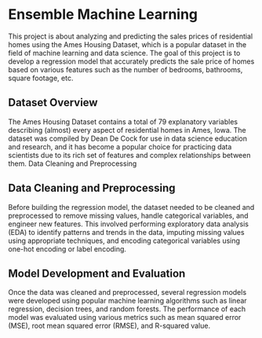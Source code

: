 # Ensemble Machine Learning

This project is about analyzing and predicting the sales prices of residential homes using the Ames Housing Dataset, which is a popular dataset in the field of machine learning and data science. The goal of this project is to develop a regression model that accurately predicts the sale price of homes based on various features such as the number of bedrooms, bathrooms, square footage, etc.

## Dataset Overview

The Ames Housing Dataset contains a total of 79 explanatory variables describing (almost) every aspect of residential homes in Ames, Iowa. The dataset was compiled by Dean De Cock for use in data science education and research, and it has become a popular choice for practicing data scientists due to its rich set of features and complex relationships between them.
Data Cleaning and Preprocessing

## Data Cleaning and Preprocessing

Before building the regression model, the dataset needed to be cleaned and preprocessed to remove missing values, handle categorical variables, and engineer new features. This involved performing exploratory data analysis (EDA) to identify patterns and trends in the data, imputing missing values using appropriate techniques, and encoding categorical variables using one-hot encoding or label encoding.



## Model Development and Evaluation

Once the data was cleaned and preprocessed, several regression models were developed using popular machine learning algorithms such as linear regression, decision trees, and random forests. The performance of each model was evaluated using various metrics such as mean squared error (MSE), root mean squared error (RMSE), and R-squared value.
